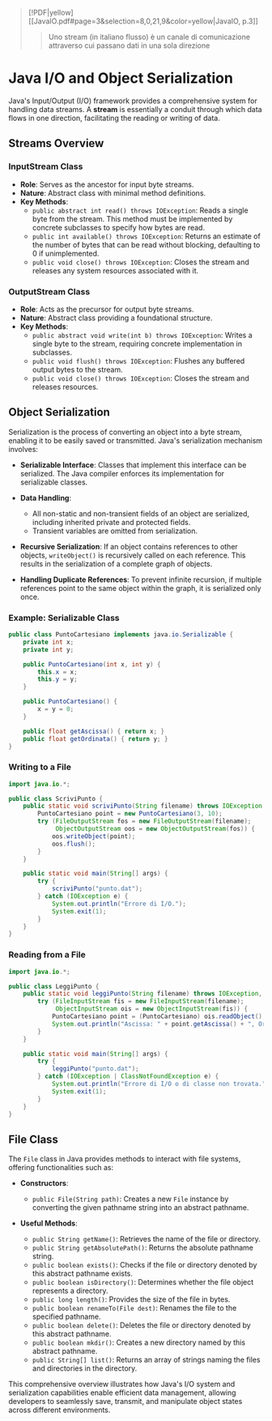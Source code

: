 > [!PDF|yellow] [[JavaIO.pdf#page=3&selection=8,0,21,9&color=yellow|JavaIO, p.3]]
> > Uno stream (in italiano flusso) è un canale di comunicazione attraverso cui passano dati in una sola direzione
> 


# Java I/O and Object Serialization

Java's Input/Output (I/O) framework provides a comprehensive system for handling data streams. A **stream** is essentially a conduit through which data flows in one direction, facilitating the reading or writing of data.

## Streams Overview

### InputStream Class

- **Role**: Serves as the ancestor for input byte streams.
- **Nature**: Abstract class with minimal method definitions.
- **Key Methods**:
  - `public abstract int read() throws IOException`: Reads a single byte from the stream. This method must be implemented by concrete subclasses to specify how bytes are read.
  - `public int available() throws IOException`: Returns an estimate of the number of bytes that can be read without blocking, defaulting to 0 if unimplemented.
  - `public void close() throws IOException`: Closes the stream and releases any system resources associated with it.

### OutputStream Class

- **Role**: Acts as the precursor for output byte streams.
- **Nature**: Abstract class providing a foundational structure.
- **Key Methods**:
  - `public abstract void write(int b) throws IOException`: Writes a single byte to the stream, requiring concrete implementation in subclasses.
  - `public void flush() throws IOException`: Flushes any buffered output bytes to the stream.
  - `public void close() throws IOException`: Closes the stream and releases resources.

## Object Serialization

Serialization is the process of converting an object into a byte stream, enabling it to be easily saved or transmitted. Java's serialization mechanism involves:

- **Serializable Interface**: Classes that implement this interface can be serialized. The Java compiler enforces its implementation for serializable classes.
  
- **Data Handling**:
  - All non-static and non-transient fields of an object are serialized, including inherited private and protected fields.
  - Transient variables are omitted from serialization.

- **Recursive Serialization**: If an object contains references to other objects, `writeObject()` is recursively called on each reference. This results in the serialization of a complete graph of objects.
  
- **Handling Duplicate References**: To prevent infinite recursion, if multiple references point to the same object within the graph, it is serialized only once.

### Example: Serializable Class

```java
public class PuntoCartesiano implements java.io.Serializable {
    private int x;
    private int y;

    public PuntoCartesiano(int x, int y) {
        this.x = x;
        this.y = y;
    }

    public PuntoCartesiano() { 
        x = y = 0; 
    }

    public float getAscissa() { return x; }
    public float getOrdinata() { return y; }
}
```

### Writing to a File

```java
import java.io.*;

public class ScriviPunto {
    public static void scriviPunto(String filename) throws IOException {
        PuntoCartesiano point = new PuntoCartesiano(3, 10);
        try (FileOutputStream fos = new FileOutputStream(filename);
             ObjectOutputStream oos = new ObjectOutputStream(fos)) {
            oos.writeObject(point);
            oos.flush();
        }
    }

    public static void main(String[] args) {
        try {
            scriviPunto("punto.dat");
        } catch (IOException e) {
            System.out.println("Errore di I/O.");
            System.exit(1);
        }
    }
}
```

### Reading from a File

```java
import java.io.*;

public class LeggiPunto {
    public static void leggiPunto(String filename) throws IOException, ClassNotFoundException {
        try (FileInputStream fis = new FileInputStream(filename);
             ObjectInputStream ois = new ObjectInputStream(fis)) {
            PuntoCartesiano point = (PuntoCartesiano) ois.readObject();
            System.out.println("Ascissa: " + point.getAscissa() + ", Ordinata: " + point.getOrdinata());
        }
    }

    public static void main(String[] args) {
        try {
            leggiPunto("punto.dat");
        } catch (IOException | ClassNotFoundException e) {
            System.out.println("Errore di I/O o di classe non trovata.");
            System.exit(1);
        }
    }
}
```

## File Class

The `File` class in Java provides methods to interact with file systems, offering functionalities such as:

- **Constructors**:
  - `public File(String path)`: Creates a new `File` instance by converting the given pathname string into an abstract pathname.

- **Useful Methods**:
  - `public String getName()`: Retrieves the name of the file or directory.
  - `public String getAbsolutePath()`: Returns the absolute pathname string.
  - `public boolean exists()`: Checks if the file or directory denoted by this abstract pathname exists.
  - `public boolean isDirectory()`: Determines whether the file object represents a directory.
  - `public long length()`: Provides the size of the file in bytes.
  - `public boolean renameTo(File dest)`: Renames the file to the specified pathname.
  - `public boolean delete()`: Deletes the file or directory denoted by this abstract pathname.
  - `public boolean mkdir()`: Creates a new directory named by this abstract pathname.
  - `public String[] list()`: Returns an array of strings naming the files and directories in the directory.

This comprehensive overview illustrates how Java's I/O system and serialization capabilities enable efficient data management, allowing developers to seamlessly save, transmit, and manipulate object states across different environments.

